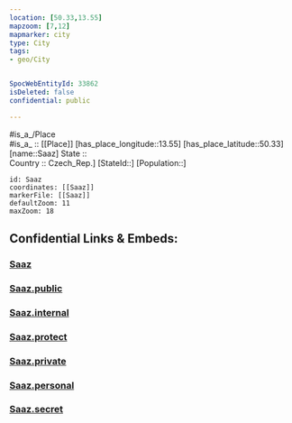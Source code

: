 ```yaml
---
location: [50.33,13.55] 
mapzoom: [7,12] 
mapmarker: city 
type: City
tags:
- geo/City


SpocWebEntityId: 33862
isDeleted: false
confidential: public

---
```

#is_a_/Place  
#is_a_ :: [[Place]] 
[has_place_longitude::13.55] 
[has_place_latitude::50.33] 
[name::Saaz] 
State ::  
Country :: Czech_Rep.] 
[StateId::] 
[Population::] 



```leaflet
id: Saaz
coordinates: [[Saaz]] 
markerFile: [[Saaz]] 
defaultZoom: 11 
maxZoom: 18
```


## Confidential Links & Embeds: 

### [Saaz](/_Standards/Earth/Continent/Europe/Europe~Central/Czech_Republic/regions~Czech_Republic/Ústecký/City/Saaz.md) 

### [Saaz.public](/_public/Earth/Continent/Europe/Europe~Central/Czech_Republic/regions~Czech_Republic/Ústecký/City/Saaz.public.md) 

### [Saaz.internal](/_internal/Earth/Continent/Europe/Europe~Central/Czech_Republic/regions~Czech_Republic/Ústecký/City/Saaz.internal.md) 

### [Saaz.protect](/_protect/Earth/Continent/Europe/Europe~Central/Czech_Republic/regions~Czech_Republic/Ústecký/City/Saaz.protect.md) 

### [Saaz.private](/_private/Earth/Continent/Europe/Europe~Central/Czech_Republic/regions~Czech_Republic/Ústecký/City/Saaz.private.md) 

### [Saaz.personal](/_personal/Earth/Continent/Europe/Europe~Central/Czech_Republic/regions~Czech_Republic/Ústecký/City/Saaz.personal.md) 

### [Saaz.secret](/_secret/Earth/Continent/Europe/Europe~Central/Czech_Republic/regions~Czech_Republic/Ústecký/City/Saaz.secret.md)

